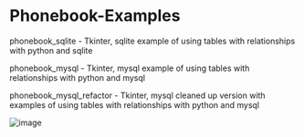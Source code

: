 # Phonebook-Examples

phonebook_sqlite - Tkinter, sqlite example of using tables with relationships with python and sqlite

phonebook_mysql - Tkinter, mysql example of using tables with relationships with python and mysql

phonebook_mysql_refactor - Tkinter, mysql cleaned up version with examples of using tables with relationships with python and mysql


![image](https://github.com/user-attachments/assets/762c99d9-babf-472e-9475-6707b7b2daff)

